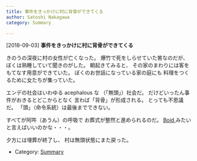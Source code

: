 ```yaml
---
title: 事件をきっかけに村に背骨ができてくる
author: Satoshi Nakagawa
category: Summary

---
```


[2018-09-03] **事件をきっかけに村に背骨ができてくる** 

 きのうの深夜に村の女性が亡くなった。
爆竹で死をしらせていた筈なのだが、
ぼくは熟睡していて聞きのがした。
朝起きてみると、
その家のまわりには客をもてなす用意ができていた。
ぼくのお世話になっている家の庭にも
料理をつくるために女たちが集っていた。

 エンデの社会はいわゆる acephalous な
（「無頭」）社会だ。
だけどいったん事件がおきるとどこからとなく
言わば「背骨」が形成される。
とっても不思議だ。
「頭」（命令系統）は最後までできない。

<!--more-->

 すべてが阿吽（あうん）の呼吸で
お葬式が整然と進められるのだ。
[Boid ](https://ja.wikipedia.org/wiki/%E3%83%9C%E3%82%A4%E3%83%89_(%E4%BA%BA%E5%B7%A5%E7%94%9F%E5%91%BD))みたいと言えばいいのかな・・・。

 夕方には埋葬が終了し、
村は無頭状態にまた戻った。

- Category: [Summary](https://merapano.github.io/categories.html#Summary)

